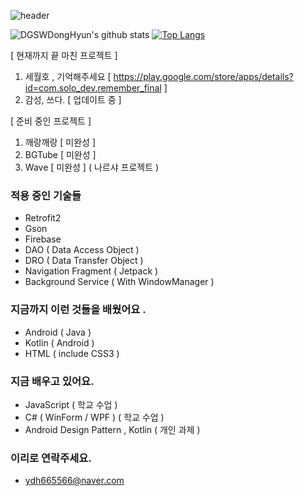 ![header](https://capsule-render.vercel.app/api?type=wave&color=gradient&height=250&section=header&text=안녕하세요%20%20👋&fontSize=60&fontAlignY=35)


![DGSWDongHyun's github stats](https://github-readme-stats.vercel.app/api?username=DGSWDongHyun&show_icons=true&theme=cobalt)  [![Top Langs](https://github-readme-stats.vercel.app/api/top-langs/?username=DGSWDongHyun&layout=compact)](https://github.com/anuraghazra/github-readme-stats)

[ 현재까지 끝 마친 프로젝트 ] 

1. 세월호 , 기억해주세요 [ https://play.google.com/store/apps/details?id=com.solo_dev.remember_final ]
2. 감성, 쓰다. [ 업데이트 중 ]

[ 준비 중인 프로젝트 ]

1. 깨랑깨랑 [ 미완성 ]
2. BGTube [ 미완성 ]
3. Wave [ 미완성 ] ( 나르샤 프로젝트 )

### 적용 중인 기술들

- Retrofit2
- Gson
- Firebase
- DAO ( Data Access Object )
- DRO ( Data Transfer Object )
- Navigation Fragment ( Jetpack )
- Background Service ( With WindowManager )

### 지금까지 이런 것들을 배웠어요 .

- Android ( Java )
- Kotlin ( Android )
- HTML ( include CSS3 )

### 지금 배우고 있어요.

- JavaScript ( 학교 수업 )
- C# ( WinForm / WPF ) ( 학교 수업 )
- Android Design Pattern , Kotlin ( 개인 과제 )

### 이리로 연락주세요.

- ydh665566@naver.com


